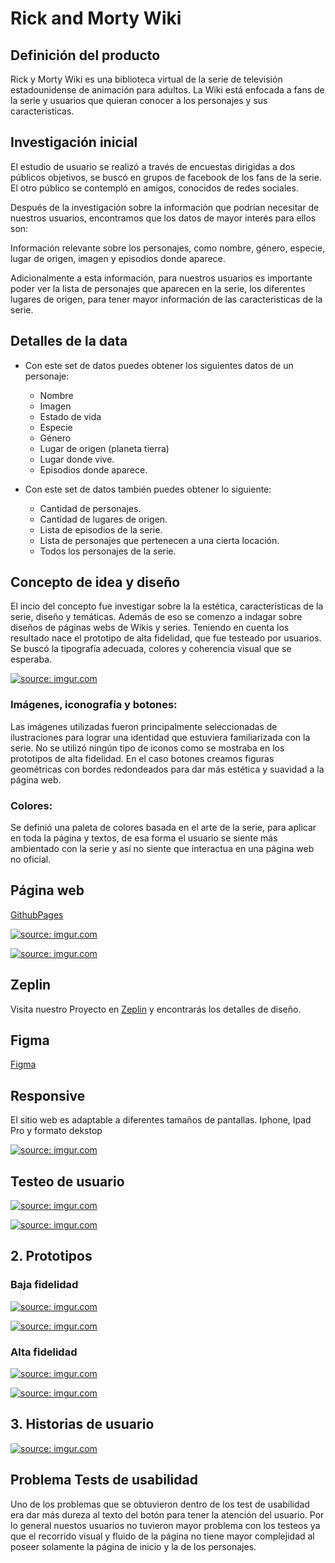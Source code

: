 # Rick and Morty Wiki
 
 ## Definición del producto 


Rick y Morty Wiki es una biblioteca virtual de la serie de televisión estadounidense de animación para adultos. La Wiki está enfocada a fans de la serie y usuarios que quieran conocer a los personajes y sus características. 


## Investigación inicial

El estudio de usuario se realizó a través de encuestas dirigidas a dos públicos objetivos, se buscó en grupos de facebook de los fans de la serie. El otro público se contempló en amigos, conocidos de redes sociales.  

Después de la investigación sobre la información que podrían necesitar de nuestros usuarios, encontramos que los datos de mayor interés para ellos son:

Información relevante sobre los personajes, como nombre, género, especie, lugar de origen, imagen y episodios donde aparece.

Adicionalmente a esta información, para nuestros usuarios es importante poder ver la lista de personajes que aparecen en la serie, los diferentes lugares de origen, para tener mayor información de las caracteristicas de la serie.

## Detalles de la data

* Con este set de datos puedes obtener los siguientes datos de un personaje:

  - Nombre
  - Imagen
  - Estado de vida
  - Especie
  - Género
  - Lugar de origen (planeta tierra)
  - Lugar donde vive.
  - Episodios donde aparece.

* Con este set de datos también puedes obtener lo siguiente:

  - Cantidad de personajes.
  - Cantidad de lugares de origen.
  - Lista de episodios de la serie.
  - Lista de personajes que pertenecen a una cierta locación.
  - Todos los personajes de la serie.

 ## Concepto de idea y diseño

El incio del concepto fue investigar sobre la la estética, características de la serie,  diseño y temáticas. Además de eso se comenzo a indagar sobre diseños de páginas webs de Wikis y series. Teniendo en cuenta los resultado nace el prototipo de alta fidelidad, que fue testeado por usuarios. Se buscó la tipografía adecuada, colores y coherencia visual que se esperaba.

<a href="https://imgur.com/Klfy4BZ"><img src="https://i.imgur.com/Klfy4BZ.jpg" title="source: imgur.com" /></a>

### Imágenes, iconografía y botones:

Las imágenes utilizadas fueron principalmente seleccionadas de ilustraciones para lograr una identidad que estuviera familiarizada con la serie. No se utilizó ningún tipo de iconos como se mostraba en los prototipos de alta fidelidad. En el caso botones creamos figuras geométricas con bordes redondeados para dar más estética y suavidad a la página web.



### Colores: 

Se definió una paleta de colores basada en el arte de la serie, para aplicar en toda la página y textos, de esa forma el usuario se siente más ambientado con la serie y así no siente que interactua en una página web no oficial.





## Página web

[GithubPages](https://javieratm.github.io/SCL015-data-lovers/src/index.html)

<a href="https://imgur.com/QWS7KBm"><img src="https://i.imgur.com/QWS7KBm.png" title="source: imgur.com" /></a>

<a href="https://imgur.com/WGTFlo1"><img src="https://i.imgur.com/WGTFlo1.png" title="source: imgur.com" /></a>


## Zeplin

Visita nuestro Proyecto en [Zeplin](https://app.zeplin.io/project/5fea313d717c959ff11618ef) y encontrarás los detalles de diseño. 

## Figma

[Figma](https://www.figma.com/file/hc0ecSkM5XfdF73vM6XJUz/Rick-and-Morty?node-id=42%3A0)

## Responsive

El sitio web es adaptable a diferentes tamaños de pantallas. Iphone, Ipad Pro y formato dekstop  

<a href="https://imgur.com/GZ4PQFE"><img src="https://i.imgur.com/GZ4PQFE.jpg" title="source: imgur.com" /></a>

## Testeo de usuario

<a href="https://imgur.com/icXHXzg"><img src="https://i.imgur.com/icXHXzg.jpg" title="source: imgur.com" /></a>

<a href="https://imgur.com/QmfYC8U"><img src="https://i.imgur.com/QmfYC8U.jpg" title="source: imgur.com" /></a>

## 2. Prototipos

### Baja fidelidad

<a href="https://imgur.com/aho0lsf"><img src="https://i.imgur.com/aho0lsf.jpg" title="source: imgur.com" /></a>

<a href="https://imgur.com/tRK0F3L"><img src="https://i.imgur.com/tRK0F3L.jpg" title="source: imgur.com" /></a>


### Alta fidelidad 

<a href="https://imgur.com/fgrplJB"><img src="https://i.imgur.com/fgrplJB.jpg" title="source: imgur.com" /></a>

<a href="https://imgur.com/Q6evkGv"><img src="https://i.imgur.com/Q6evkGv.jpg" title="source: imgur.com" /></a>


## 3. Historias de usuario

<a href="https://imgur.com/gPdSrFm"><img src="https://i.imgur.com/gPdSrFm.jpg" title="source: imgur.com" /></a>

## Problema Tests de usabilidad 

Uno de los problemas que se obtuvieron dentro de los test de usabilidad era dar más dureza al texto del botón para tener la atención del usuario. Por lo general  nuestos usuarios no tuvieron mayor problema con los testeos ya que el recorrido visual y  fluido de la página no tiene mayor complejidad al poseer solamente la página de inicio y la de los personajes.